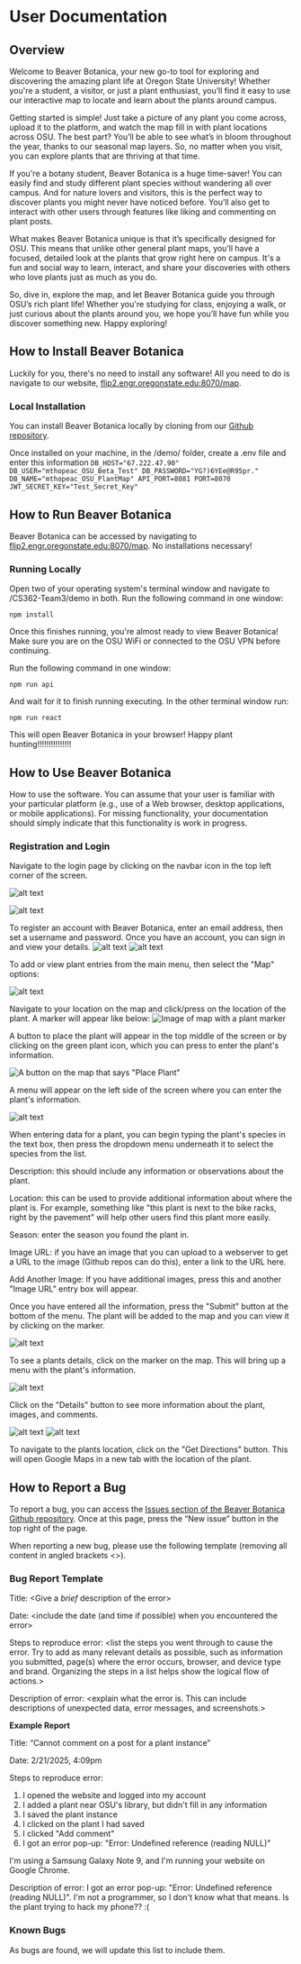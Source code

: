 # User Documentation

## Overview 
Welcome to Beaver Botanica, your new go-to tool for exploring and discovering the amazing plant life at Oregon State University! Whether you're a student, a visitor, or just a plant enthusiast, you’ll find it easy to use our interactive map to locate and learn about the plants around campus.

Getting started is simple! Just take a picture of any plant you come across, upload it to the platform, and watch the map fill in with plant locations across OSU. The best part? You’ll be able to see what’s in bloom throughout the year, thanks to our seasonal map layers. So, no matter when you visit, you can explore plants that are thriving at that time.

If you're a botany student, Beaver Botanica is a huge time-saver! You can easily find and study different plant species without wandering all over campus. And for nature lovers and visitors, this is the perfect way to discover plants you might never have noticed before. You’ll also get to interact with other users through features like liking and commenting on plant posts.

What makes Beaver Botanica unique is that it’s specifically designed for OSU. This means that unlike other general plant maps, you’ll have a focused, detailed look at the plants that grow right here on campus. It's a fun and social way to learn, interact, and share your discoveries with others who love plants just as much as you do.

So, dive in, explore the map, and let Beaver Botanica guide you through OSU’s rich plant life! Whether you're studying for class, enjoying a walk, or just curious about the plants around you, we hope you’ll have fun while you discover something new. Happy exploring!


## How to Install Beaver Botanica
Luckily for you, there's no need to install any software! All you need to do is navigate to our website, [flip2.engr.oregonstate.edu:8070/map](http://flip1.engr.oregonstate.edu:8070/).


### Local Installation
You can install Beaver Botanica locally by cloning from our [Github repository](https://github.com/Flameis/CS362-Team3/tree/main).

Once installed on your machine, in the /demo/ folder, create a .env file and enter this information
    ```
    DB_HOST="67.222.47.90"
    DB_USER="mthopeac_OSU_Beta_Test"
    DB_PASSWORD="YG?)6YEe@R95pr."
    DB_NAME="mthopeac_OSU_PlantMap"
    API_PORT=8081
    PORT=8070
    JWT_SECRET_KEY="Test_Secret_Key"
    ```

## How to Run Beaver Botanica

Beaver Botanica can be accessed by navigating to [flip2.engr.oregonstate.edu:8070/map](http://flip2.engr.oregonstate.edu:8070/map). No installations necessary!


### Running Locally
Open two of your operating system's terminal window and navigate to <parent-path>/CS362-Team3/demo in both. 
Run the following command in one window:

```npm install```

Once this finishes running, you're almost ready to view Beaver Botanica! Make sure you are on the OSU WiFi or connected to the OSU VPN before continuing.

Run the following command in one window:

```npm run api```

And wait for it to finish running executing.
In the other terminal window run:

```npm run react```

This will open Beaver Botanica in your browser! Happy plant hunting!!!!!!!!!!!!!!!

## How to Use Beaver Botanica
How to use the software. You can assume that your user is familiar with your particular platform (e.g., use of a Web browser, desktop applications, or mobile applications). For missing functionality, your documentation should simply indicate that this functionality is work in progress.

<Work in progress>

### Registration and Login
Navigate to the login page by clicking on the navbar icon in the top left corner of the screen. 

![alt text](<../srceen-shots/Screenshot 2025-03-11 225029.png>)

![alt text](<../srceen-shots/Screenshot 2025-03-11 225038.png>)

To register an account with Beaver Botanica, enter an email address, then set a username and password. Once you have an account, you can sign in and view your details.
![alt text](<../srceen-shots/Screenshot 2025-03-11 224912.png>)
![alt text](<../srceen-shots/Screenshot 2025-03-11 224954.png>)

To add or view plant entries from the main menu, then select the "Map" options:

![alt text](<../srceen-shots/Screenshot 2025-03-11 225038.png>)

Navigate to your location on the map and click/press on the location of the plant. A marker will appear like below:
![Image of map with a plant marker](https://github.com/Flameis/CS362-Team3/blob/main/project-docs/images/example_marker.png?raw=true)

A button to place the plant will appear in the top middle of the screen or by clicking on the green plant icon, which you can press to enter the plant's information.

![A button on the map that says "Place Plant"](https://github.com/Flameis/CS362-Team3/blob/main/project-docs/images/place_plant_button.png?raw=true)

A menu will appear on the left side of the screen where you can enter the plant's information.

![alt text](<../srceen-shots/Screenshot 2025-03-11 225250.png>)

When entering data for a plant, you can begin typing the plant's species in the text box, then press the dropdown menu underneath it to select the species from the list. 

Description: this should include any information or observations about the plant.

Location: this can be used to provide additional information about where the plant is. For example, something like "this plant is next to the bike racks, right by the pavement" will help other users find this plant more easily.

Season: enter the season you found the plant in.

Image URL: if you have an image that you can upload to a webserver to get a URL to the image (Github repos can do this), enter a link to the URL here.

Add Another Image: If you have additional images, press this and another "Image URL" entry box will appear.

Once you have entered all the information, press the "Submit" button at the bottom of the menu. The plant will be added to the map and you can view it by clicking on the marker.

![alt text](<../srceen-shots/Screenshot 2025-03-11 225419.png>)

To see a plants details, click on the marker on the map. This will bring up a menu with the plant's information.

![alt text](<../srceen-shots/Screenshot 2025-03-11 225532.png>)

Click on the "Details" button to see more information about the plant, images, and comments.

![alt text](<../srceen-shots/Screenshot 2025-03-11 225630.png>)
![alt text](<../srceen-shots/Screenshot 2025-03-11 225721.png>)

To navigate to the plants location, click on the "Get Directions" button. This will open Google Maps in a new tab with the location of the plant.

## How to Report a Bug
To report a bug, you can access the [Issues section of the Beaver Botanica Github repository](https://github.com/Flameis/CS362-Team3/issues). Once at this page, press the “New issue” button in the top right of the page. 

When reporting a new bug, please use the following template (removing all content in angled brackets <>).

### Bug Report Template
Title: <Give a *brief* description of the error>

Date: <include the date (and time if possible) when you encountered the error>

Steps to reproduce error: <list the steps you went through to cause the error. Try to add as many relevant details as possible, such as information you submitted, page(s) where the error occurs, browser, and device type and brand. Organizing the steps in a list helps show the logical flow of actions.>

Description of error: <explain what the error is. This can include descriptions of unexpected data, error messages, and screenshots.>

**Example Report**

Title: “Cannot comment on a post for a plant instance”

Date: 2/21/2025, 4:09pm

Steps to reproduce error: 

1. I opened the website and logged into my account
2. I added a plant near OSU's library, but didn't fill in any information
3. I saved the plant instance
4. I clicked on the plant I had saved
5. I clicked "Add comment"
6. I got an error pop-up: "Error: Undefined reference (reading NULL)"

I'm using a Samsung Galaxy Note 9, and I'm running your website on Google Chrome.

Description of error: I got an error pop-up: "Error: Undefined reference (reading NULL)". I'm not a programmer, so I don't know what that means. Is the plant trying to hack my phone?? :(

### Known Bugs
As bugs are found, we will update this list to include them.
